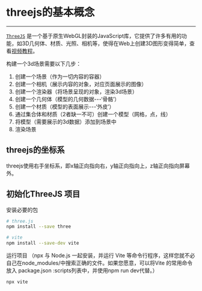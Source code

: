 # threejs的基本概念
---

[`ThreeJS`](https://threejs.org/docs/index.html#manual/zh/introduction/Creating-a-scene) 是一个基于原生WebGL封装的JavaScript库，它提供了许多有用的功能，如3D几何体、材质、光照、相机等，使得在Web上创建3D图形变得简单，查看[视频教程](https://www.bilibili.com/video/BV14r4y1G7h4/?spm_id_from=333.788.top_right_bar_window_custom_collection.content.click&vd_source=82be7b4a45ef5d3451729637f63ac292)。


构建一个3d场景需要以下几步：
1. 创建一个场景（作为一切内容的容器）
2. 创建一个相机（展示内容的对象，对应页面展示的图像）
3. 创建一个渲染器（将场景呈现的对象，渲染3d场景）
4. 创建一个几何体（模型的几何数据---‘骨骼’）
5. 创建一个材质（模型的表面展示---‘外皮’）
6. 通过集合体和材质（2者缺一不可）创建一个模型（网格，点，线）
7. 将模型（需要展示的3d数据）添加到场景中
8. 渲染场景


## threejs的坐标系
threejs使用右手坐标系，即x轴正向指向右，y轴正向指向上，z轴正向指向屏幕外。


## 初始化ThreeJS 项目

安装必要的包
```bash
# three.js
npm install --save three

# vite
npm install --save-dev vite

```

运行项目  （npx 与 Node.js 一起安装，并运行 Vite 等命令行程序，这样您就不必自己在node_modules/中搜索正确的文件。如果您愿意，可以将Vite 的常用命令放入 package.json :scripts列表中，并使用npm run dev代替。）

```bash
npx vite

```
